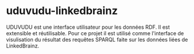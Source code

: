 # uduvudu-linkedbrainz
UDUVUDU est une interface utilisateur pour les données RDF. Il est extensible et réutilisable. Pour ce projet il est utilisé comme l'interface de visulisation du résultat des requêtes SPARQL faite sur les données liées de LinkedBrainz. 

